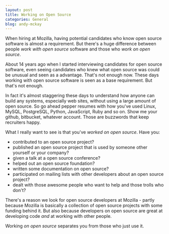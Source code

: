 ```yaml
---
layout: post
title: Working on Open Source
categories: General
blog: andy-mckay
---
```


When hiring at Mozilla, having potential candidates who know open source software is almost a requirement. But there's a huge difference between people *work with open source* software and those who *work on open source*.

About 14 years ago when I started interviewing candidates for open source software, even seeing candidates who knew what open source was could be unusual and seen as a advantage. That's not enough now. These days working with open source software is seen as a base requirement. But that's not enough.

In fact it's almost staggering these days to understand how anyone can build any systems, especially web sites, without using a large amount of open source. So go ahead pepper resumes with how you've used Linux, MySQL, PostgreSQL, Python, JavaScript, Ruby and so on. Show me your github, bitbucket, whatever account. Those are buzzwords that keep recruiters happy.

What I really want to see is that you've *worked on open source*. Have you:

* contributed to an open source project?
* published an open source project that is used by someone other yourself or your company?
* given a talk at a open source conference?
* helped out an open source foundation?
* written some documentation on open source?
* participated on mailing lists with other developers about an open source project?
* dealt with those awesome people who want to help and those trolls who don't?

There's a reason we look for open source developers at Mozilla - partly because Mozilla is basically a collection of open source projects with some funding behind it.  But also because developers on open source are great at developing code *and* at working with other people.

Working *on open source* separates you from those who just use it.
